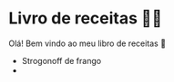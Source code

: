 # Livro de receitas :man_cook:

Olá! Bem vindo ao meu libro de receitas :wave:

- Strogonoff de frango
- 